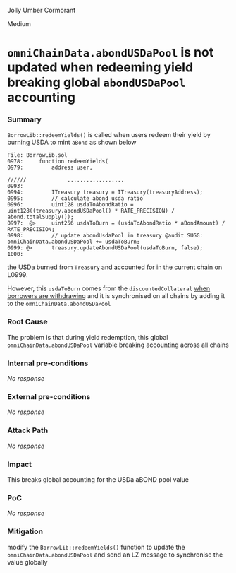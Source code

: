 Jolly Umber Cormorant

Medium

# `omniChainData.abondUSDaPool` is not updated when redeeming yield breaking global `abondUSDaPool` accounting

### Summary

`BorrowLib::redeemYields()` is called when users redeem their yield by burning USDA to mint `aBond` as shown below

```solidity
File: BorrowLib.sol
0978:     function redeemYields(
0979:         address user,

//////             ..................
0993: 
0994:         ITreasury treasury = ITreasury(treasuryAddress);
0995:         // calculate abond usda ratio
0996:         uint128 usdaToAbondRatio = uint128((treasury.abondUSDaPool() * RATE_PRECISION) / abond.totalSupply());
0997:  @>     uint256 usdaToBurn = (usdaToAbondRatio * aBondAmount) / RATE_PRECISION;
0998:         // update abondUsdaPool in treasury @audit SUGG: omniChainData.abondUSDaPool += usdaToBurn;
0999: @>      treasury.updateAbondUSDaPool(usdaToBurn, false);
1000: 

```

the USDa burned from `Treasury` and accounted for in the current chain on L0999.

However, this `usdaToBurn` comes from the `discountedCollateral` [when borrowers are withdrawing](https://github.com/sherlock-audit/2024-11-autonomint/blob/main/Blockchain/Blockchian/contracts/lib/BorrowLib.sol#L846-L853) and it is synchronised on all chains by adding it to the `omniChainData.abondUSDaPool`

### Root Cause

The problem is that during yield redemption, this global `omniChainData.abondUSDaPool` variable breaking accounting across all chains

### Internal pre-conditions

_No response_

### External pre-conditions

_No response_

### Attack Path

_No response_

### Impact

This breaks global accounting for the USDa aBOND pool value

### PoC

_No response_

### Mitigation

modify the `BorrowLib::redeemYields()` function to update the `omniChainData.abondUSDaPool` and send an LZ message to synchronise the value globally